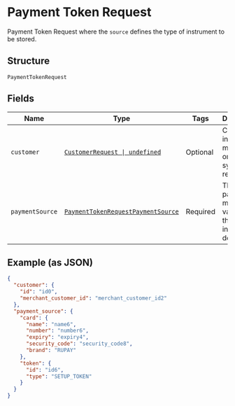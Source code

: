 
# Payment Token Request

Payment Token Request where the `source` defines the type of instrument to be stored.

## Structure

`PaymentTokenRequest`

## Fields

| Name | Type | Tags | Description |
|  --- | --- | --- | --- |
| `customer` | [`CustomerRequest \| undefined`](../../doc/models/customer-request.md) | Optional | Customer in merchant's or partner's system of records. |
| `paymentSource` | [`PaymentTokenRequestPaymentSource`](../../doc/models/payment-token-request-payment-source.md) | Required | The payment method to vault with the instrument details. |

## Example (as JSON)

```json
{
  "customer": {
    "id": "id0",
    "merchant_customer_id": "merchant_customer_id2"
  },
  "payment_source": {
    "card": {
      "name": "name6",
      "number": "number6",
      "expiry": "expiry4",
      "security_code": "security_code8",
      "brand": "RUPAY"
    },
    "token": {
      "id": "id6",
      "type": "SETUP_TOKEN"
    }
  }
}
```

